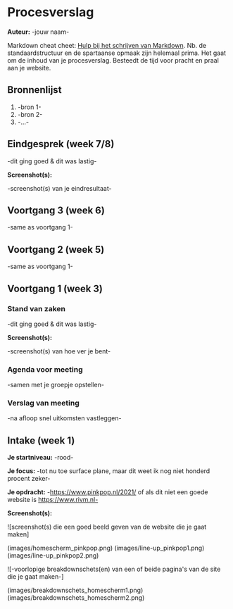 # Procesverslag
**Auteur:** -jouw naam-

Markdown cheat cheet: [Hulp bij het schrijven van Markdown](https://github.com/adam-p/markdown-here/wiki/Markdown-Cheatsheet). Nb. de standaardstructuur en de spartaanse opmaak zijn helemaal prima. Het gaat om de inhoud van je procesverslag. Besteedt de tijd voor pracht en praal aan je website.



## Bronnenlijst
1. -bron 1-
2. -bron 2-
3. -...-



## Eindgesprek (week 7/8)

-dit ging goed & dit was lastig-

**Screenshot(s):**

-screenshot(s) van je eindresultaat-



## Voortgang 3 (week 6)

-same as voortgang 1-



## Voortgang 2 (week 5)

-same as voortgang 1-



## Voortgang 1 (week 3)

### Stand van zaken

-dit ging goed & dit was lastig-

**Screenshot(s):**

-screenshot(s) van hoe ver je bent-

### Agenda voor meeting

-samen met je groepje opstellen-

### Verslag van meeting

-na afloop snel uitkomsten vastleggen-



## Intake (week 1)

**Je startniveau:** -rood-

**Je focus:** -tot nu toe surface plane, maar dit weet ik nog niet honderd procent zeker-

**Je opdracht:** -https://www.pinkpop.nl/2021/ of als dit niet een goede website is https://www.rivm.nl-

**Screenshot(s):** 

![screenshot(s) die een goed beeld geven van de website die je gaat maken]

(images/homescherm_pinkpop.png)
(images/line-up_pinkpop1.png)
(images/line-up_pinkpop2.png)

![-voorlopige breakdownschets(en) van een of beide pagina's van de site die je gaat maken-]

(images/breakdownschets_homescherm1.png)
(images/breakdownschets_homescherm2.png)
